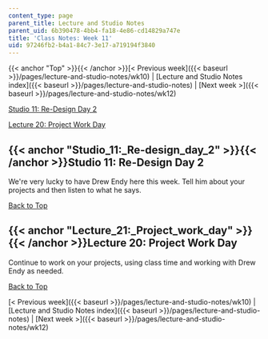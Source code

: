 ```yaml
---
content_type: page
parent_title: Lecture and Studio Notes
parent_uid: 6b390478-4bb4-fa18-4e86-cd14829a747e
title: 'Class Notes: Week 11'
uid: 97246fb2-b4a1-84c7-3e17-a719194f3840
---
```


{{< anchor "Top" >}}{{< /anchor >}}[< Previous week]({{< baseurl >}}/pages/lecture-and-studio-notes/wk10) | [Lecture and Studio Notes index]({{< baseurl >}}/pages/lecture-and-studio-notes) | [Next week >]({{< baseurl >}}/pages/lecture-and-studio-notes/wk12)

[Studio 11: Re-Design Day 2](#Studio_11:_Re-design_day_2)

[Lecture 20: Project Work Day](#Lecture_21:_Project_work_day)

{{< anchor "Studio_11:_Re-design_day_2" >}}{{< /anchor >}}Studio 11: Re-Design Day 2
------------------------------------------------------------------------------------

We're very lucky to have Drew Endy here this week. Tell him about your projects and then listen to what he says.

[Back to Top](#Top)

{{< anchor "Lecture_21:_Project_work_day" >}}{{< /anchor >}}Lecture 20: Project Work Day
----------------------------------------------------------------------------------------

Continue to work on your projects, using class time and working with Drew Endy as needed.

[Back to Top](#Top)

[< Previous week]({{< baseurl >}}/pages/lecture-and-studio-notes/wk10) | [Lecture and Studio Notes index]({{< baseurl >}}/pages/lecture-and-studio-notes) | [Next week >]({{< baseurl >}}/pages/lecture-and-studio-notes/wk12)